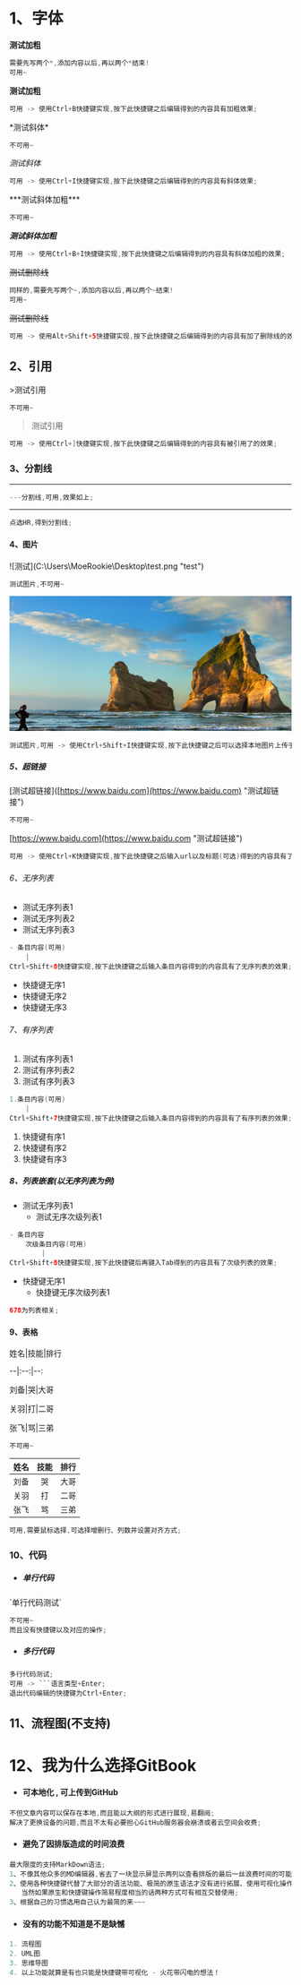 # 1、字体

**测试加粗**

```java
需要先写两个*,添加内容以后,再以两个*结束!
可用~
```

**测试加粗**

```java
可用 -> 使用Ctrl+B快捷键实现,按下此快捷键之后编辑得到的内容具有加粗效果;
```

\*测试斜体\*

```java
不可用~
```

_测试斜体_

```java
可用 -> 使用Ctrl+I快捷键实现,按下此快捷键之后编辑得到的内容具有斜体效果;
```

\*\*\*测试斜体加粗\*\*\*

```java
不可用~
```

_**测试斜体加粗**_

```java
可用 -> 使用Ctrl+B+I快捷键实现,按下此快捷键之后编辑得到的内容具有斜体加粗的效果;
```

~~测试删除线~~

```java
同样的,需要先写两个~,添加内容以后,再以两个~结束!
可用~
```

~~测试删除线~~

```java
可用 -> 使用Alt+Shift+5快捷键实现,按下此快捷键之后编辑得到的内容具有加了删除线的效果;
```

## 2、引用

&gt;测试引用

```java
不可用~
```

> 测试引用

```java
可用 -> 使用Ctrl+]快捷键实现,按下此快捷键之后编辑得到的内容具有被引用了的效果;
```

### 3、分割线

---

```java
---分割线,可用,效果如上;
```

---

```java
点选HR,得到分割线;
```

#### 4、图片

!\[测试\]\(C:\Users\MoeRookie\Desktop\test.png "test"\)

```java
测试图片,不可用~
```

![](/assets/test.png)

```java
测试图片,可用 -> 使用Ctrl+Shift+I快捷键实现,按下此快捷键之后可以选择本地图片上传于此;
```

##### 5、超链接

\[测试超链接\]\([https://www.baidu.com](https://www.baidu.com) "测试超链接"\)

```java
不可用~
```

[https://www.baidu.com](https://www.baidu.com "测试超链接")

```java
可用 -> 使用Ctrl+K快捷键实现,按下此快捷键之后输入url以及标题(可选)得到的内容具有了超链接的效果[但不能点击跳转,貌似没什么卵用]
```

###### 6、无序列表

* 测试无序列表1
* 测试无序列表2
* 测试无序列表3

```java
- 条目内容(可用)
    |
Ctrl+Shift+8快捷键实现,按下此快捷键之后输入条目内容得到的内容具有了无序列表的效果;
```

* 快捷键无序1
* 快捷键无序2
* 快捷键无序3

###### 7、有序列表

1. 测试有序列表1
2. 测试有序列表2
3. 测试有序列表3

```java
1.条目内容(可用)
    |
Ctrl+Shift+7快捷键实现,按下此快捷键之后输入条目内容得到的内容具有了有序列表的效果;
```

1. 快捷键有序1
2. 快捷键有序2
3. 快捷键有序3

##### 8、列表嵌套\(以无序列表为例\)

* 测试无序列表1
  * 测试无序次级列表1

```java
- 条目内容
    次级条目内容(可用)
        |
Ctrl+Shift+8快捷键实现,按下此快捷键后再键入Tab得到的内容具有了次级列表的效果;
```

* 快捷键无序1
  * 快捷键无序次级列表1

```java
678为列表相关;
```

#### 9、表格

姓名\|技能\|排行

--\|:--:\|--:

刘备\|哭\|大哥

关羽\|打\|二哥

张飞\|骂\|三弟

```java
不可用~
```

| 姓名 | 技能 | 排行 |
| :--- | :---: | ---: |
| 刘备 | 哭 | 大哥 |
| 关羽 | 打 | 二哥 |
| 张飞 | 骂 | 三弟 |

```java
可用,需要鼠标选择,可选择增删行、列数并设置对齐方式;
```

### 10、代码

* ##### 单行代码

\`单行代码测试\`

```java
不可用~
而且没有快捷键以及对应的操作;
```

* ##### 多行代码

```java
多行代码测试;
可用 -> ```语言类型+Enter;
退出代码编辑的快捷键为Ctrl+Enter;
```

## 11、流程图\(不支持\)

# 12、我为什么选择GitBook

* #### 可本地化 , 可上传到GitHub

```java
不但文章内容可以保存在本地,而且能以大纲的形式进行展现,易翻阅;
解决了更换设备的问题,而且不太有必要担心GitHub服务器会崩溃或者云空间会收费;
```

* #### 避免了因排版造成的时间浪费

```java
最大限度的支持MarkDown语法;
1、不像其他众多的MD编辑器,省去了一块显示屏显示两列以查看排版的最后一丝浪费时间的可能;
2、使用各种快捷键代替了大部分的语法功能、极简的原生语法才没有进行拓展、使用可视化操作代替了复杂度高的语法并对原生语法进行了修改简化;
   当然如果原生和快捷键操作简易程度相当的话两种方式可有相互交替使用;
3、根据自己的习惯选用自己认为最简的来~~~
```

* #### 没有的功能不知道是不是缺憾

```java
1. 流程图
2. UML图
3. 思维导图
4. 以上功能就算是有也只能是快捷键带可视化 - 火花带闪电的想法！
```



